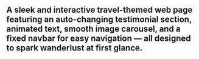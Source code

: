 ## A sleek and interactive travel-themed web page featuring an auto-changing testimonial section, animated text, smooth image carousel, and a fixed navbar for easy navigation — all designed to spark wanderlust at first glance.
